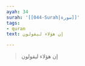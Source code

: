 ```yaml
---
ayah: 34
surah: '[[044-Surah|سورة]]'
tags:
- quran
text: إن هؤلاء ليقولون

---
```

> إن هؤلاء ليقولون
